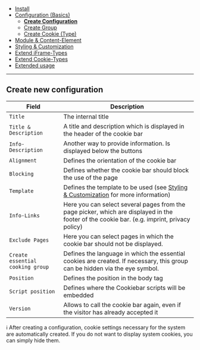 - [Install](INSTALL.md)
- [Configuration (Basics)](BASICS.md)
    - [**Create Configuration**](CONFIGURATION.md)
    - [Create Group](GROUP.md)
    - [Create Cookie (Type)](COOKIE.md)
- [Module & Content-Element](MOD_CE.md)
- [Styling & Customization](CUSTOMIZATION.md)
- [Extend iFrame-Types](EXTEND_IFRAME.md)
- [Extend Cookie-Types](EXTEND_TYPE.md)
- [Extended usage](EXTENDED_USAGE.md)

---

## Create new configuration

Field | Description
---------- | -----------
`Title` | The internal title
`Title & Description` | A title and description which is displayed in the header of the cookie bar
`Info-Description` | Another way to provide information. Is displayed below the buttons
`Alignment` | Defines the orientation of the cookie bar
`Blocking` | Defines whether the cookie bar should block the use of the page
`Template` | Defines the template to be used (see [Styling & Customization](CUSTOMIZATION.md) for more information)
`Info-Links` | Here you can select several pages from the page picker, which are displayed in the footer of the cookie bar. (e.g. imprint, privacy policy)
`Exclude Pages` | Here you can select pages in which the cookie bar should not be displayed.
`Create essential cooking group` | Defines the language in which the essential cookies are created. If necessary, this group can be hidden via the eye symbol.
`Position` | Defines the position in the body tag
`Script position` | Defines where the Cookiebar scripts will be embedded
`Version` | Allows to call the cookie bar again, even if the visitor has already accepted it

ℹ After creating a configuration, cookie settings necessary for the system are automatically created. If you do not want to display system cookies, you can simply hide them.
